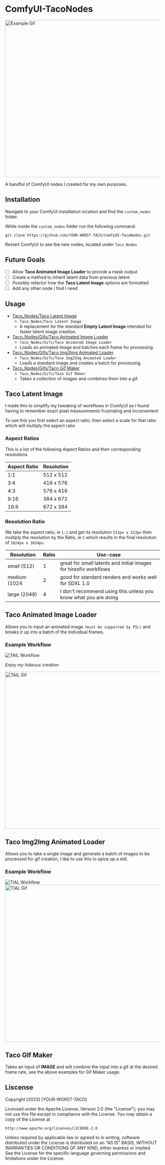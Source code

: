 # ComfyUI-TacoNodes

<img alt="Example Gif" src="https://raw.githubusercontent.com/YOUR-WORST-TACO/ComfyUI-TacoNodes/assets/TIAL.gif" width="512" />

A handful of ComfyUI nodes I created for my own purposes.

## Installation
Navigate to your ComfyUI installation location and find the `custom_nodes` folder.

While inside the `custom_nodes` folder run the following command:
```
git clone https://github.com/YOUR-WORST-TACO/ComfyUI-TacoNodes.git
```

Restart ComfyUI to see the new nodes, located under `Taco_Nodes`

## Future Goals
- [ ] Allow **Taco Animated Image Loader** to provide a mask output
- [ ] Create a method to inherit latent data from previous latent
- [ ] Possibly refactor how the **Taco Latent Image** options are formatted
- [ ] Add any other node I find I need

## Usage

- [Taco_Nodes/Taco Latent Image](#taco-latent-image)
  - `Taco_Nodes/Taco Latent Image`
  - A replacement for the standard **Empty Latent Image** intended for faster latent image creation.
- [Taco_Nodes/Gifs/Taco Animated Image Loader](#taco-animated-image-loader)
  - `Taco_Nodes/Gifs/Taco Animated Image Loader`
  - Loads an animated image and batches each frame for processing.
- [Taco_Nodes/Gifs/Taco Img2Img Animated Loader](#taco-img2img-animated-loader)
  - `Taco_Nodes/Gifs/Taco Img2Img Animated Loader`
  - Loads a standard image and creates a batch for processing.
- [Taco_Nodes/Gifs/Taco Gif Maker](#taco-gif-maker)
  - `Taco_Nodes/Gifs/Taco Gif Maker`
  - Takes a collection of images and combines them into a gif.

## Taco Latent Image

I made this to simplify my tweaking of workflows in ComfyUI as I found having to remember exact pixel measurements 
frustrating and inconvenient

To use this you first select an aspect ratio, then select a scale for that ratio which will multiply the aspect ratio

### Aspect Ratios
This is a list of the following Aspect Ratios and their corresponding resolutions

| Aspect Ratio | Resolution |
|--------------|------------|
| 1:1          | 512 x 512  |
| 3:4          | 416 x 576  |
| 4:3          | 576 x 416  |
| 9:16         | 384 x 672  |
| 16:9         | 672 x 384  |

### Resolution Ratio
We take the aspect ratio, ie `1:1` and get its resolution `512px x 512px` then multiply the resolution by the Ratio, 
ie `2` which results in the final resolution of `1024px x 1024px`.

| Resolution   | Ratio | Use-case                                                          |
|--------------|-------|-------------------------------------------------------------------|
| small (512)  | 1     | great for small latents and initial images for hiresfix workflows |
| medium (1024 | 2     | good for standard renders and works well for SDXL 1.0             |
| large (2048) | 4     | I don't recommend using this unless you know what you are doing   |

## Taco Animated Image Loader

Allows you to input an animated image `(must be supported by PIL)` and breaks it up into a batch of the individual 
frames.

### Example Workflow

<img alt="TAIL Workflow" src="https://raw.githubusercontent.com/YOUR-WORST-TACO/ComfyUI-TacoNodes/assets/TAIL_workflow.png" />

*Enjoy my hideous creation*

<img alt="TAIL Gif" src="https://raw.githubusercontent.com/YOUR-WORST-TACO/ComfyUI-TacoNodes/assets/TAIL.gif" width="512" />

## Taco Img2Img Animated Loader

Allows you to take a single image and generate a batch of images to be processed for gif creation, I like to use this 
to spice up a still.

### Example Workflow

<img alt="TIAL Workflow" src="https://raw.githubusercontent.com/YOUR-WORST-TACO/ComfyUI-TacoNodes/assets/TIAL_workflow.png" />

<img alt="TIAL Gif" src="https://raw.githubusercontent.com/YOUR-WORST-TACO/ComfyUI-TacoNodes/assets/TIAL.gif" width="512" />

## Taco GIf Maker

Takes an input of **IMAGE** and will combine the input into a gif at the desired frame rate, see the above examples for 
Gif Maker usage.

## Liscense
Copyright [2023] [YOUR-WORST-TACO]

Licensed under the Apache License, Version 2.0 (the "License");
you may not use this file except in compliance with the License.
You may obtain a copy of the License at

    http://www.apache.org/licenses/LICENSE-2.0

Unless required by applicable law or agreed to in writing, software
distributed under the License is distributed on an "AS IS" BASIS,
WITHOUT WARRANTIES OR CONDITIONS OF ANY KIND, either express or implied.
See the License for the specific language governing permissions and
limitations under the License.
